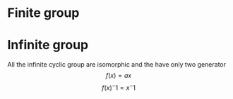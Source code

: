 # Finite group 
# Infinite group
All the infinite cyclic group are isomorphic and the have only two generator 
$$f(x) =ax $$
$$f(x)^-1 = x^-1
$$
